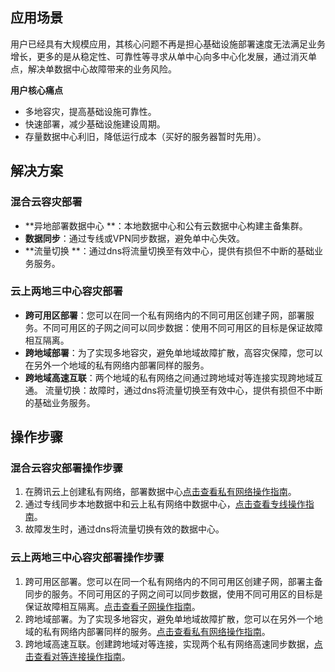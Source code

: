## 应用场景
用户已经具有大规模应用，其核心问题不再是担心基础设施部署速度无法满足业务增长，更多的是从稳定性、可靠性等寻求从单中心向多中心化发展，通过消灭单点，解决单数据中心故障带来的业务风险。

**用户核心痛点**
- 多地容灾，提高基础设施可靠性。
- 快速部署，减少基础设施建设周期。
- 存量数据中心利旧，降低运行成本（买好的服务器暂时先用）。


## 解决方案
### 混合云容灾部署
- **异地部署数据中心 **：本地数据中心和公有云数据中心构建主备集群。
- **数据同步**：通过专线或VPN同步数据，避免单中心失效。
- **流量切换 **：通过dns将流量切换至有效中心，提供有损但不中断的基础业务服务。

### 云上两地三中心容灾部署
- **跨可用区部署**：您可以在同一个私有网络内的不同可用区创建子网，部署服务。不同可用区的子网之间可以同步数据：使用不同可用区的目标是保证故障相互隔离。
- **跨地域部署**：为了实现多地容灾，避免单地域故障扩散，高容灾保障，您可以在另外一个地域的私有网络内部署同样的服务。
- **跨地域高速互联**：两个地域的私有网络之间通过跨地域对等连接实现跨地域互通。
流量切换：故障时，通过dns将流量切换至有效中心，提供有损但不中断的基础业务服务。


## 操作步骤

### 混合云容灾部署操作步骤
1) 在腾讯云上创建私有网络，部署数据中心[点击查看私有网络操作指南](https://www.qcloud.com/document/product/215/4927#.E5.88.9B.E5.BB.BA.E7.A7.81.E6.9C.89.E7.BD.91.E7.BB.9C.E3.80.81.E5.88.9D.E5.A7.8B.E5.8C.96.E5.AD.90.E7.BD.91.E5.92.8C.E8.B7.AF.E7.94.B1.E8.A1.A8)。
2) 通过专线同步本地数据中和云上私有网络中数据中心，[点击查看专线操作指南](https://www.qcloud.com/document/product/215/4976#.E6.93.8D.E4.BD.9C.E6.8C.87.E5.8D.97)。
3) 故障发生时，通过dns将流量切换有效的数据中心。

### 云上两地三中心容灾部署操作步骤
1) 跨可用区部署。您可以在同一个私有网络内的不同可用区创建子网，部署主备同步的服务。不同可用区的子网之间可以同步数据，使用不同可用区的目标是保证故障相互隔离。[点击查看子网操作指南](https://www.qcloud.com/document/product/215/4927#.E5.88.9B.E5.BB.BA.E7.A7.81.E6.9C.89.E7.BD.91.E7.BB.9C.E3.80.81.E5.88.9D.E5.A7.8B.E5.8C.96.E5.AD.90.E7.BD.91.E5.92.8C.E8.B7.AF.E7.94.B1.E8.A1.A8)。
2) 跨地域部署。为了实现多地容灾，避免单地域故障扩散，您可以在另外一个地域的私有网络内部署同样的服务。[点击查看私有网络操作指南](https://www.qcloud.com/document/product/215/4927#.E5.88.9B.E5.BB.BA.E7.A7.81.E6.9C.89.E7.BD.91.E7.BB.9C.E3.80.81.E5.88.9D.E5.A7.8B.E5.8C.96.E5.AD.90.E7.BD.91.E5.92.8C.E8.B7.AF.E7.94.B1.E8.A1.A8)。
3) 跨地域高速互联。创建跨地域对等连接，实现两个私有网络高速同步数据，[点击查看对等连接操作指南](https://www.qcloud.com/document/product/215/5000#.E5.BF.AB.E9.80.9F.E5.85.A5.E9.97.A8)。

